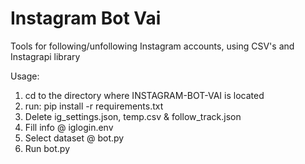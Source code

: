 # Instagram Bot Vai
 Tools for following/unfollowing Instagram accounts, using CSV's and Instagrapi library

Usage: 
1. cd to the directory where INSTAGRAM-BOT-VAI is located
2. run: pip install -r requirements.txt
3. Delete ig_settings.json, temp.csv & follow_track.json
4. Fill info @ iglogin.env
5. Select dataset @ bot.py
6. Run bot.py
